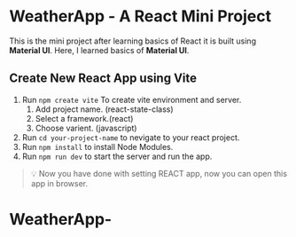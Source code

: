 # WeatherApp - A React Mini Project

This is the mini project after learning basics of React it is built using **Material UI**.
Here, I learned basics of **Material UI**.

## Create New React App using Vite

1. Run `npm create vite` To create vite environment and server.
   1. Add project name. (react-state-class)
   2. Select a framework.(react)
   3. Choose varient. (javascript)
2. Run `cd your-project-name` to nevigate to your react project.
3. Run `npm install` to install Node Modules.
4. Run `npm run dev` to start the server and run the app.

> 💡 Now you have done with setting REACT app, now you can open this app in browser.
# WeatherApp-

